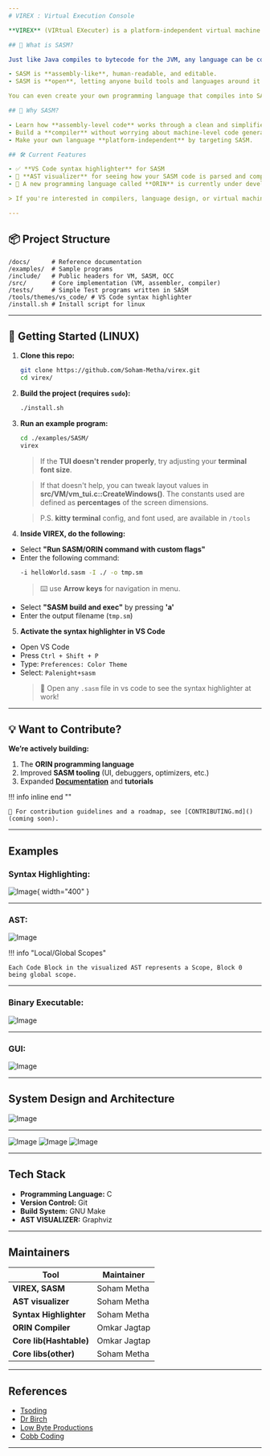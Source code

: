 ```yaml
---
# VIREX : Virtual Execution Console

**VIREX** (VIRtual EXecuter) is a platform-independent virtual machine designed around a flexible intermediate language called **SASM** (Simulated Assembly). It’s inspired by the **Java Virtual Machine (JVM)**, but unlike JVM bytecode, SASM is **open, readable, and writable** — you can program directly in it.

## 🚀 What is SASM?

Just like Java compiles to bytecode for the JVM, any language can be compiled into SASM for VIREX. The difference is:

- SASM is **assembly-like**, human-readable, and editable.
- SASM is **open**, letting anyone build tools and languages around it.

You can even create your own programming language that compiles into SASM and runs anywhere VIREX runs — making your language instantly portable.

## 🧠 Why SASM?

- Learn how **assembly-level code** works through a clean and simplified syntax.
- Build a **compiler** without worrying about machine-level code generation.
- Make your own language **platform-independent** by targeting SASM.

## 🛠 Current Features

- ✅ **VS Code syntax highlighter** for SASM
- 🌲 **AST visualizer** for seeing how your SASM code is parsed and compiled
- 🔧 A new programming language called **ORIN** is currently under development. It is being designed to compile directly to SASM.

> If you're interested in compilers, language design, or virtual machines — **contributions are very welcome**!

---
```


## 📦 Project Structure

    /docs/      # Reference documentation
    /examples/  # Sample programs
    /include/   # Public headers for VM, SASM, OCC
    /src/       # Core implementation (VM, assembler, compiler)
    /tests/     # Simple Test programs written in SASM
    /tools/themes/vs_code/ # VS Code syntax highlighter
    /install.sh # Install script for linux

---

## 🧪 Getting Started (LINUX)

1. **Clone this repo:**
   ```bash
   git clone https://github.com/Soham-Metha/virex.git
   cd virex/
   ```
2. **Build the project (requires `sudo`):**
   ```bash
   ./install.sh
   ```
3. **Run an example program:**

   ```bash
   cd ./examples/SASM/
   virex
   ```

   > If the **TUI doesn't render properly**, try adjusting your **terminal font size**.

   > If that doesn't help, you can tweak layout values in **src/VM/vm_tui.c::CreateWindows()**.
   > The constants used are defined as **percentages** of the screen dimensions.

   > P.S. **kitty terminal** config, and font used, are available in `/tools`

4. **Inside VIREX, do the following:**

- Select **"Run SASM/ORIN command with custom flags"**
- Enter the following command:
  ```bash
  -i helloWorld.sasm -I ./ -o tmp.sm
  ```
  > ⌨️ use **Arrow keys** for navigation in menu.
- Select **"SASM build and exec"** by pressing **'a'**
- Enter the output filename (`tmp.sm`)

5. **Activate the syntax highlighter in VS Code**

- Open VS Code
- Press `Ctrl + Shift + P`
- Type: `Preferences: Color Theme`
- Select: `Palenight+sasm`
  > 🎨 Open any `.sasm` file in vs code to see the syntax highlighter at work!

---

## 💡 **Want to Contribute?**

**We’re actively building:**

1. The **ORIN programming language**
2. Improved **SASM tooling** (UI, debuggers, optimizers, etc.)
3. Expanded **[Documentation](https://virex.readthedocs.io/en/latest/)** and **tutorials**

!!! info inline end  ""

    📌 For contribution guidelines and a roadmap, see [CONTRIBUTING.md]() (coming soon).

---

## **Examples**

### **Syntax Highlighting:**

![Image](assets/vs_theme.png){ width="400" }

---

### **AST:**

![Image](assets/AST_Examples/helloWorld.png)

!!! info "Local/Global Scopes"

    Each Code Block in the visualized AST represents a Scope, Block 0 being global scope.

---

### **Binary Executable:**

![Image](assets/helloWorld_SM.png)

---

### **GUI:**

![Image](assets/gui.png)

---

## **System Design and Architecture**

![Image](assets/Architecture/virex_arch.png)

---

![Image](assets/Architecture/sasm_arch.png)
![Image](assets/Architecture/sasm_components_1.png)
![Image](assets/Architecture/sasm_components_2.png)

---

## Tech Stack

- **Programming Language:** C
- **Version Control:** Git
- **Build System:** GNU Make
- **AST VISUALIZER:** Graphviz

---

## Maintainers

| Tool                    | Maintainer   |
| ----------------------- | ------------ |
| **VIREX, SASM**         | Soham Metha  |
| **AST visualizer**      | Soham Metha  |
| **Syntax Highlighter**  | Soham Metha  |
| **ORIN Compiler**       | Omkar Jagtap |
| **Core lib(Hashtable)** | Omkar Jagtap |
| **Core libs(other)**    | Soham Metha  |

---

## References

- [Tsoding](https://www.youtube.com/playlist?list=PLpM-Dvs8t0VY73ytTCQqgvgCWttV3m8LM)
- [Dr Birch](https://www.youtube.com/@dr-Jonas-Birch)
- [Low Byte Productions](https://www.youtube.com/playlist?list=PLP29wDx6QmW5DdwpdwHCRJsEubS5NrQ9b)
- [Cobb Coding](https://www.youtube.com/playlist?list=PLRnI_2_ZWhtCxHQ_3zDfW0-RgiWo8ftyj)

---

